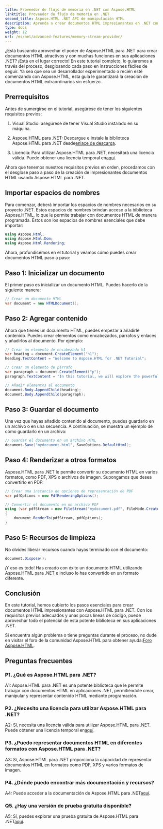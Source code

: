 ```yaml
---
title: Proveedor de flujo de memoria en .NET con Aspose.HTML
linktitle: Proveedor de flujo de memoria en .NET
second_title: Aspose.HTML .NET API de manipulación HTML
description: Aprenda a crear documentos HTML impresionantes en .NET con Aspose.HTML. Siga nuestro tutorial paso a paso y descubra el poder de la manipulación de HTML.
type: docs
weight: 12
url: /es/net/advanced-features/memory-stream-provider/
---
```


¿Está buscando aprovechar el poder de Aspose.HTML para .NET para crear documentos HTML atractivos y con muchas funciones en sus aplicaciones .NET? ¡Está en el lugar correcto! En este tutorial completo, lo guiaremos a través del proceso, desglosando cada paso en instrucciones fáciles de seguir. Ya sea que sea un desarrollador experimentado o recién esté comenzando con Aspose.HTML, esta guía le garantizará la creación de documentos HTML extraordinarios sin esfuerzo.

## Prerrequisitos

Antes de sumergirse en el tutorial, asegúrese de tener los siguientes requisitos previos:

1. Visual Studio: asegúrese de tener Visual Studio instalado en su máquina.

2.  Aspose.HTML para .NET: Descargue e instale la biblioteca Aspose.HTML para .NET desde[enlace de descarga](https://releases.aspose.com/html/net/).

3.  Licencia: Para utilizar Aspose.HTML para .NET, necesitará una licencia válida. Puede obtener una licencia temporal en[aquí](https://purchase.aspose.com/temporary-license/).

Ahora que tenemos nuestros requisitos previos en orden, procedamos con el desglose paso a paso de la creación de impresionantes documentos HTML usando Aspose.HTML para .NET.

## Importar espacios de nombres

Para comenzar, deberá importar los espacios de nombres necesarios en su proyecto .NET. Estos espacios de nombres brindan acceso a la biblioteca Aspose.HTML, lo que le permite trabajar con documentos HTML de manera programada. Estos son los espacios de nombres esenciales que debe importar:

```csharp
using Aspose.Html;
using Aspose.Html.Dom;
using Aspose.Html.Rendering;
```

Ahora, profundicemos en el tutorial y veamos cómo puedes crear documentos HTML paso a paso:

## Paso 1: Inicializar un documento

El primer paso es inicializar un documento HTML. Puedes hacerlo de la siguiente manera:

```csharp
// Crear un documento HTML
var document = new HTMLDocument();
```

## Paso 2: Agregar contenido

Ahora que tienes un documento HTML, puedes empezar a añadirle contenido. Puedes crear elementos como encabezados, párrafos y enlaces y añadirlos al documento. Por ejemplo:

```csharp
// Crear un elemento de encabezado h1
var heading = document.CreateElement("h1");
heading.TextContent = "Welcome to Aspose.HTML for .NET Tutorial";

// Crear un elemento de párrafo
var paragraph = document.CreateElement("p");
paragraph.TextContent = "In this tutorial, we will explore the powerful features of Aspose.HTML for .NET.";

// Añadir elementos al documento
document.Body.AppendChild(heading);
document.Body.AppendChild(paragraph);
```

## Paso 3: Guardar el documento

Una vez que hayas añadido contenido al documento, puedes guardarlo en un archivo o en una secuencia. A continuación, se muestra un ejemplo de cómo guardarlo en un archivo:

```csharp
// Guardar el documento en un archivo HTML
document.Save("mydocument.html", SaveOptions.DefaultHtml);
```

## Paso 4: Renderizar a otros formatos

Aspose.HTML para .NET le permite convertir su documento HTML en varios formatos, como PDF, XPS o archivos de imagen. Supongamos que desea convertirlo en PDF:

```csharp
// Crear una instancia de opciones de representación de PDF
var pdfOptions = new PdfRenderingOptions();

// Convertir el documento en un archivo PDF
using (var pdfStream = new FileStream("mydocument.pdf", FileMode.Create))
{
    document.RenderTo(pdfStream, pdfOptions);
}
```

## Paso 5: Recursos de limpieza

No olvides liberar recursos cuando hayas terminado con el documento:

```csharp
document.Dispose();
```

¡Y eso es todo! Has creado con éxito un documento HTML utilizando Aspose.HTML para .NET e incluso lo has convertido en un formato diferente.

## Conclusión

En este tutorial, hemos cubierto los pasos esenciales para crear documentos HTML impresionantes con Aspose.HTML para .NET. Con los requisitos previos adecuados y unas pocas líneas de código, puede aprovechar todo el potencial de esta potente biblioteca en sus aplicaciones .NET.

 Si encuentra algún problema o tiene preguntas durante el proceso, no dude en visitar el foro de la comunidad Aspose.HTML para obtener ayuda:[Foro Aspose.HTML](https://forum.aspose.com/).

## Preguntas frecuentes

### P1. ¿Qué es Aspose.HTML para .NET?

A1: Aspose.HTML para .NET es una potente biblioteca que le permite trabajar con documentos HTML en aplicaciones .NET, permitiéndole crear, manipular y representar contenido HTML mediante programación.

### P2. ¿Necesito una licencia para utilizar Aspose.HTML para .NET?

 A2: Sí, necesita una licencia válida para utilizar Aspose.HTML para .NET. Puede obtener una licencia temporal en[aquí](https://purchase.aspose.com/temporary-license/).

### P3. ¿Puedo representar documentos HTML en diferentes formatos con Aspose.HTML para .NET?

A3: Sí, Aspose.HTML para .NET proporciona la capacidad de representar documentos HTML en formatos como PDF, XPS y varios formatos de imagen.

### P4. ¿Dónde puedo encontrar más documentación y recursos?

 A4: Puede acceder a la documentación de Aspose.HTML para .NET[aquí](https://reference.aspose.com/html/net/).

### Q5. ¿Hay una versión de prueba gratuita disponible?

 A5: Sí, puedes explorar una prueba gratuita de Aspose.HTML para .NET[aquí](https://releases.aspose.com/).
